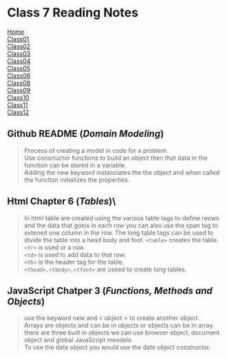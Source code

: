 # **Class 7 Reading Notes**

[Home](README.md)  
[Class01](Class01.md)  
[Class02](Class02.md)  
[Class03](Class03.md)  
[Class04](CLass04.md)  
[Class05](Class05.md)  
[Class06](Class06.md)  
[Class08](Class08.md)  
[Class09](Class09.md)  
[Class10](class10.md)  
[Class11](Class11.md)  
[Class12](Class12.md)  

## Github README (*Domain Modeling*)

> Process of creating a model in code for a problem.  
> Use consrtuctor functions to build an object then that data in the function can be stored in a variable.  
> Adding the new keyword instanciates the the object and when called the function initializes the properties.  

## Html Chapter 6 (*Tables*)\

> In html table are created using the various table tags to define reows and the data that goeis in each row you can also use the span tag to extened one column in the row.
> The long table tags can be used to divide the table into a head body and foot.
> `<table>` creates the table.  
> `<tr>` is used or a row.  
> `<td>` is used to add data to that row.  
> `<th>` is the header tag for the table.  
> `<thead>,<tbody>,<tfoot>` are useed to create long tables.

## JavaScript Chatper 3 (*Functions, Methods and Objects*)  

> use the keyword new and < object > to create another object.  
> Arrays are objects and can be in objects or objects can be in array.  
> there are three built in objects we can use browser object, document object and global JavaScript meodels.  
> To use the date object you would use the date object constructor.  
